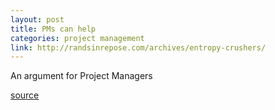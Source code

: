 ```yaml
---
layout: post
title: PMs can help
categories: project management
link: http://randsinrepose.com/archives/entropy-crushers/
---
```

An argument for Project Managers

[source](http://randsinrepose.com/archives/entropy-crushers/)
